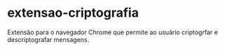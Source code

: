 # extensao-criptografia
 Extensão para o navegador Chrome que permite ao usuário criptogrfar e descriptografar mensagens.
